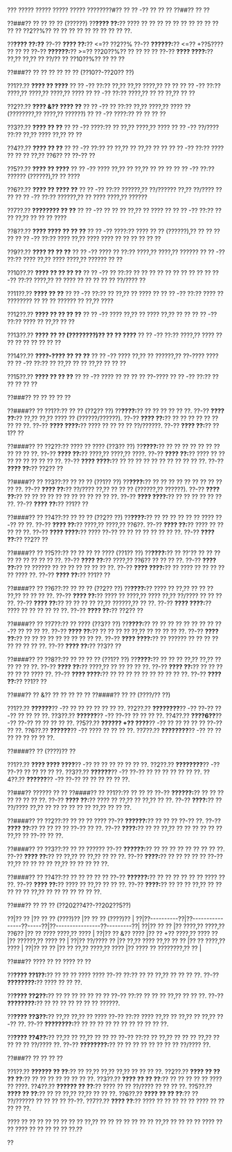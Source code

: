 ??? ????? ????? ????? ????? ????????#?? ?? ?? -?? ?? ?? ??
??##?? ?? ??

??###?? ?? ?? ?? ?? (??????)
??**???? ??:**?? ???? ?? ?? ?? ?? ?? ?? ?? ?? ?? ?? ?? ?? ??2??%?? ?? ?? ?? ?? ?? ?? ?? ?? ?? ??.

??**???? ??:??**
??-?? **???? ??:**?? <=?? ??2??%
??-?? **??????:**?? <=?? +??5???? ?? ?? ??
??-?? **??????:**?? >=?? ??20??%?? ?? ?? ?? ??
??-?? **???? ????:**?? ??,?? ??,?? ?? ??/?? ?? ??10??%?? ?? ?? ??

??###?? ?? ?? ?? ?? ?? ?? (??10??-??20?? ??)

??1??.?? **???? ?? ????**
??  ?? -?? ??:?? ??,?? ??,?? ????,?? ?? ??
??  ?? -?? ??:?? ????,?? ????,?? ????,?? ????
??  ?? -?? ??:?? ????,?? ?? ?? ??,?? ?? ??

??2??.?? **???? &?? ???? ??**
??  ?? -?? ?? ??:?? ??,?? ????,?? ???? ?? (????????,?? ????,?? ??????)
??  ?? -?? ????:?? ?? ?? ?? ??

??3??.?? **???? ?? ??**
??  ?? -?? ????:?? ?? ??,?? ????,?? ????
??  ?? -?? ??/???? ??:?? ??,?? ???? ??,?? ?? ??

??4??.?? **???? ?? ??**
??  ?? -?? ??:?? ?? ??,?? ?? ??,?? ?? ??
??  ?? -?? ??:?? ???? ?? ?? ?? ??,?? ??6?? ?? ??-?? ??

??5??.?? **???? ?? ????**
??  ?? -?? ???? ??,?? ?? ??,?? ?? ?? ??
??  ?? -?? ??:?? ?????? (??????),?? ?? ????

??6??.?? **???? ?? ???? ??**
??  ?? -?? ??:?? ??????,?? ??/?????? ??,?? ??/???? ?? ??
??  ?? -?? ??:?? ??????,?? ?? ???? ????,?? ??????

??7??.?? **???????? ?? ??**
??  ?? -?? ?? ?? ?? ??,?? ?? ???? ??
??  ?? -?? ??:?? ?? ?? ??,?? ?? ?? ?? ????

??8??.?? **???? ???? ?? ?? ??**
??  ?? -?? ????:?? ???? ?? ?? (??????),?? ?? ?? ?? ??
??  ?? -?? ??:?? ???? ??,?? ???? ???? ?? ?? ?? ?? ?? ??

??9??.?? **???? ?? ?? ??**
??  ?? -?? ???? ?? ??:?? ????,?? ????,?? ??????
??  ?? -?? ??:?? ???? ??,?? ???? ????,?? ?????? ?? ??

??10??.?? **???? ?? ?? ?? ??**
??   ?? -?? ?? ??:?? ?? ?? ?? ?? ?? ?? ?? ?? ??
??   ?? -?? ??:?? ????,?? ?? ???? ?? ?? ?? ?? ?? ??/???? ??

??11??.?? **???? ?? ??**
??   ?? -?? ??:?? ?? ??,?? ?? ???? ??
??   ?? -?? ??:?? ???? ?? ???????? ?? ?? ?? ?????? ?? ??,?? ????

??12??.?? **???? ?? ?? ?? ??**
??   ?? -?? ???? ??,?? ?? ???? ??,?? ?? ??
??   ?? -?? ??:?? ???? ?? ??,?? ?? ??

??13??.?? **???? ?? ?? (????????)?? ?? ?? ????**
??   ?? -?? ??:?? ????,?? ???? ?? ?? ?? ?? ?? ?? ?? ??

??14??.?? **????-???? ?? ?? ??**
??   ?? -?? ???? ??,?? ?? ??????,?? ??-???? ????
??   ?? -?? ??:?? ?? ??,?? ?? ?? ??,?? ?? ?? ??

??15??.?? **???? ?? ?? ??**
??   ?? -?? ???? ?? ?? ?? ?? ??-????
??   ?? -?? ??:?? ?? ?? ?? ?? ??

??###?? ?? ?? ?? ?? ??

??####?? ?? ??1??:?? ?? ?? (??2?? ??)
??**????:**?? ?? ?? ?? ?? ?? ??.
??-?? **???? ??:**?? ??,?? ??,?? ???? ?? (??????/??????).
??-?? **???? ??:**?? ?? ?? ?? ?? ?? ?? ?? ?? ??.
??-?? **???? ????:**?? ???? ?? ?? ?? ?? ??/??????.
??-?? **???? ??:**?? ??1?? ??

??####?? ?? ??2??:?? ???? ?? ???? (??3?? ??)
??**????:**?? ?? ?? ?? ?? ?? ?? ?? ?? ?? ?? ??.
??-?? **???? ??:**?? ????,?? ????,?? ????.
??-?? **???? ??:**?? ???? ?? ?? ?? ?? ?? ?? ?? ?? ??.
??-?? **???? ????:**?? ?? ?? ?? ?? ?? ?? ?? ?? ?? ?? ??.
??-?? **???? ??:**?? ??2?? ??

??####?? ?? ??3??:?? ?? ?? ?? (??1?? ??)
??**????:**?? ?? ?? ?? ?? ?? ?? ?? ?? ?? ?? ??.
??-?? **???? ??:**?? ??/???? ??,?? ?? ?? ?? (??????,?? ??????).
??-?? **???? ??:**?? ?? ?? ?? ?? ?? ?? ?? ?? ?? ?? ?? ??.
??-?? **???? ????:**?? ?? ?? ?? ?? ?? ?? ??.
??-?? **???? ??:**?? ??1?? ??

??####?? ?? ??4??:?? ?? ?? ?? (??2?? ??)
??**????:**?? ?? ?? ?? ?? ?? ?? ???? ??-?? ?? ??.
??-?? **???? ??:**?? ????,?? ????,?? ??6??.
??-?? **???? ??:**?? ???? ?? ?? ?? ?? ??.
??-?? **???? ????:**?? ???? ??-?? ?? ?? ?? ?? ?? ?? ?? ??.
??-?? **???? ??:**?? ??2?? ??

??####?? ?? ??5??:?? ?? ?? ?? ?? ???? (??1?? ??)
??**????:**?? ?? ??'?? ?? ?? ?? ?? ?? ?? ?? ?? ?? ??.
??-?? **???? ??:**?? ????,?? ??6?? ?? ?? ?? ??.
??-?? **???? ??:**?? ?? ?????? ?? ?? ?? ?? ?? ?? ?? ??.
??-?? **???? ????:**?? ?? ???? ?? ?? ?? ?? ?? ???? ??.
??-?? **???? ??:**?? ??1?? ??

??####?? ?? ??6??:?? ?? ?? ?? (??2?? ??)
??**????:**?? ???? ?? ??,?? ?? ?? ?? ??,?? ?? ?? ?? ??.
??-?? **???? ??:**?? ???? ?? ????,?? ???? ??,?? ??/???? ?? ?? ?? ??.
??-?? **???? ??:**?? ?? ?? ?? ?? ??,?? ??????,?? ?? ??.
??-?? **???? ????:**?? ???? ?? ?? ?? ?? ?? ??.
??-?? **???? ??:**?? ??2?? ??

??####?? ?? ??7??:?? ?? ???? (??3?? ??)
??**????:**?? ?? ?? ?? ?? ?? ?? ?? ?? ??-?? ?? ?? ?? ??.
??-?? **???? ??:**?? ?? ?? ?? ?? ??,?? ?? ?? ?? ?? ??.
??-?? **???? ??:**?? ?? ?? ?? ?? ?? ?? ?? ?? ?? ??.
??-?? **???? ????:**?? ?? ?????? ?? ?? ?? ?? ?? ?? ?? ?? ??.
??-?? **???? ??:**?? ??3?? ??

??####?? ?? ??8??:?? ?? ?? ?? ?? (??1?? ??)
??**????:**?? ?? ?? ?? ??,?? ??,?? ?? ?? ?? ?? ??.
??-?? **???? ??:**?? ????,?? ?? ?? ?? ?? ??.
??-?? **???? ??:**?? ?? ?? ?? ?? ?? ?? ???? ??.
??-?? **???? ????:**?? ?? ?? ?? ?? ?? ?? ?? ?? ?? ??.
??-?? **???? ??:**?? ??1?? ??

??###?? ?? &?? ?? ?? ?? ?? ??
??####?? ?? ?? (????/?? ??)

??1??.?? **??????**?? -?? ?? ?? ?? ?? ?? ?? ??.
??2??.?? **????????**?? -?? ??-?? ??-?? ?? ?? ?? ??.
??3??.?? **??????**?? -?? ??-?? ?? ?? ?? ??.
??4??.?? **????6??**?? -?? ??-?? ?? ?? ?? ?? ??.
??5??.?? **?????? +?? ????**?? -?? ?? ?? ?? ?? ?? ??-?? ?? ??.
??6??.?? **??????**?? -?? ???? ?? ?? ?? ??.
??7??.?? **????????**?? -?? ?? ?? ?? ?? ?? ?? ?? ??.

??####?? ?? (????)?? ??

??1??.?? **???? ???? ????**?? -?? ?? ?? ?? ?? ?? ?? ??.
??2??.?? **????????**?? -?? ??-?? ?? ?? ?? ?? ??.
??3??.?? **??????**?? -?? ??-?? ?? ?? ?? ?? ?? ?? ??.
??4??.?? **??????**?? -?? ??-?? ?? ?? ?? ?? ?? ??.

??###?? ?????? ?? ??
??####?? ?? ??1??:?? ?? ?? ??
??-?? **??????:**?? ?? ?? ?? ?? ?? ?? ?? ??.
??-?? **???? ??:**?? ???? ?? ??,?? ?? ??,?? ?? ??.
??-?? **????:**?? ?? ??/???? ??,?? ?? ?? ?? ?? ?? ?? ??,?? ?? ?? ??.

??####?? ?? ??2??:?? ?? ?? ?? ????
??-?? **??????:**?? ?? ?? ?? ??-?? ??.
??-?? **???? ??:**?? ?? ?? ?? ?? ??-?? ?? ??.
??-?? **????:**?? ?? ?? ??,?? ?? ?? ?? ?? ?? ?? ??,?? ?? ??-?? ?? ??.

??####?? ?? ??3??:?? ?? ?? ??????
??-?? **??????:**?? ?? ?? ?? ?? ?? ?? ?? ?? ??.
??-?? **???? ??:**?? ?? ??,?? ?? ??,?? ?? ?? ??.
??-?? **????:**?? ?? ?? ?? ?? ?? ??-?? ??,?? ?? ?? ?? ?? ??,?? ?? ?? ?? ?? ??.

??####?? ?? ??4??:?? ?? ?? ?? ?? ??
??-?? **??????:**?? ?? ?? ?? ?? ?? ?? ???? ?? ??.
??-?? **???? ??:**?? ???? ?? ??,?? ?? ?? ??.
??-?? **????:**?? ?? ?? ?? ??,?? ?? ?? ?? ?? ?? ??,?? ?? ?? ?? ?? ?? ?? ??.

??###?? ?? ?? ?? (??202??4??-??202??5??)

??|?? ?? |?? ?? ?? (????)?? |?? ?? ?? (????)?? |
??|??----------??|??----------------??-----??|??----------------??---------??|
??|?? ?? ?? |?? ????,?? ????,?? ??6?? |?? ?? ???? ????,?? ???? |
??|?? ?? &?? ???? |?? ?? +?? ????,?? ???? ?? |?? ??????,?? ???? ?? |
??|?? ??/???? ?? |?? ??,?? ???? ??,?? ?? ?? |?? ?? ????,?? ???? |
??|?? ?? ?? |?? ?? ??,?? ????,?? ???? |?? ???? ?? ????????,?? ?? |

??###?? ???? ?? ?? ???? ?? ??

??**???? ??1??:**?? ?? ?? ?? ???? ????
??-?? ??:?? ?? ?? ??,?? ?? ?? ?? ??.
??-?? **????????:**?? ???? ?? ?? ??.

??**???? ??2??:**?? ?? ?? ?? ?? ?? ?? ??
??-?? ??:?? ?? ?? ?? ??,?? ?? ?? ??.
??-?? **????????:**?? ?? ?? ?? ?? ?? ?? ?? ??????.

??**???? ??3??:**?? ??,?? ??,?? ?? ????
??-?? ??:?? ???? ??,?? ?? ??,?? ?? ??,?? ??-?? ??.
??-?? **????????:**?? ?? ?? ?? ?? ?? ?? ?? ?? ?? ?? ??.

??**???? ??4??:**?? ??,?? ?? ??,?? ?? ?? ??
??-?? ??:?? ?? ??,?? ?? ?? ?? ??,?? ?? ?? ?? ?? ??/???? ??.
??-?? **????????:**?? ?? ?? ?? ?? ?? ?? ?? ?? ??/???? ??.

??###?? ?? ?? ?? ??

??1??.?? **?????? ?? ??**:?? ?? ??,?? ??,?? ??,?? ?? ?? ?? ??.
??2??.?? **???? ?? ?? ?? ??**:?? ?? ?? ?? ?? ?? ?? ?? ??.
??3??.?? **???? ?? ?? ??**:?? ?? ?? ?? ?? ?? ???? ?? ????.
??4??.?? **?????? ?? ??**:?? ???? ?? ?? ??/???? ?? ?? ?? ??.
??5??.?? **???? ?? ??**:?? ?? ?? ??,?? ??,?? ?? ?? ??.
??6??.?? **???? ?? ?? ??**:?? ?? ??/?????? ?? ?? ?? ?? ??-??.
??7??.?? **???? ??**:?? ???? ?? ?? ?? ?? ?? ???? ?? ?? ?? ?? ??.

???? ?? ?? ?? ?? ?? ?? ?? ?? ??,?? ?? ?? ?? ?? ?? ?? ?? ??,?? ?? ?? ?? ?? ???? ?? ?? ???? ?? ?? ?? ?? ?? ??.??

??